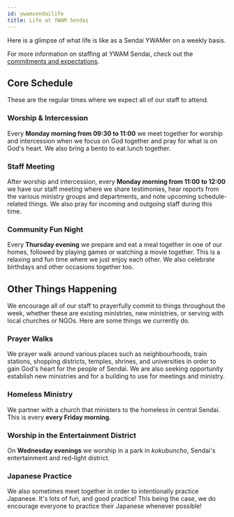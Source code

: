 ```yaml
---
id: ywamsendailife
title: Life at YWAM Sendai
---
```


Here is a glimpse of what life is like as a Sendai YWAMer on a weekly basis.

For more information on staffing at YWAM Sendai, check out the [commitments and expectations](commitments.md).

## Core Schedule

These are the regular times where we expect all of our staff to attend.

### Worship & Intercession

Every **Monday morning from 09:30 to 11:00** we meet together for worship and intercession when we focus on God together and pray for what is on God's heart. We also bring a bento to eat lunch together.

### Staff Meeting

After worship and intercession, every **Monday morning from 11:00 to 12:00** we have our staff meeting where we share testimonies, hear reports from the various ministry groups and departments, and note upcoming schedule-related things. We also pray for incoming and outgoing staff during this time.

### Community Fun Night

Every **Thursday evening** we prepare and eat a meal together in one of our homes, followed by playing games or watching a movie together. This is a relaxing and fun time where we just enjoy each other. We also celebrate birthdays and other occasions together too.

## Other Things Happening

We encourage all of our staff to prayerfully commit to things throughout the week, whether these are existing ministries, new ministries, or serving with local churches or NGOs. Here are some things we currently do.

### Prayer Walks

We prayer walk around various places such as neighbourhoods, train stations, shopping districts, temples, shrines, and universities in order to gain God's heart for the people of Sendai. We are also seeking opportunity establish new ministries and for a building to use for meetings and ministry.

### Homeless Ministry

We partner with a church that ministers to the homeless in central Sendai. This is every **every Friday morning**.

### Worship in the Entertainment District

On **Wednesday evenings** we worship in a park in *kokubuncho*, Sendai's entertainment and red-light district.

### Japanese Practice

We also sometimes meet together in order to intentionally practice Japanese. It's lots of fun, and good practice! This being the case, we do encourage everyone to practice their Japanese whenever possible!
